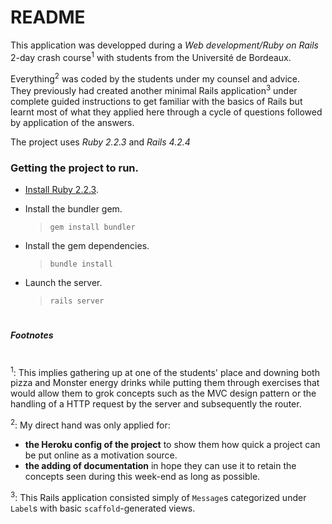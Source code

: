 # README

This application was developped during a _Web development/Ruby on Rails_ 2-day crash course<sup>1</sup> with students from the Université de Bordeaux.

Everything<sup>2</sup> was coded by the students under my counsel and advice.\
They previously had created another minimal Rails application<sup>3</sup> under complete guided instructions to get familiar with the basics of Rails but learnt most of what they applied here through a cycle of questions followed by application of the answers. 

The project uses _Ruby 2.2.3_ and _Rails 4.2.4_

### Getting the project to run.
* [Install Ruby 2.2.3](https://github.com/Aquaj/project-forms/wiki/Installing-Ruby).


* Install the bundler gem.
  >`gem install bundler`


* Install the gem dependencies.
  >`bundle install`


* Launch the server.
  > `rails server`

#
##### Footnotes
#
<sup>1</sup>: This implies gathering up at one of the students' place and downing both pizza and Monster energy drinks while putting them through exercises that would allow them to grok concepts such as the MVC design pattern or the handling of a HTTP request by the server and subsequently the router.

<sup>2</sup>: My direct hand was only applied for:
- **the Heroku config of the project** to show them how quick a project can be put online as a motivation source.
- **the adding of documentation** in hope they can use it to retain the concepts seen during this week-end as long as possible.

<sup>3</sup>: This Rails application consisted simply of `Message`s categorized under `Label`s with basic `scaffold`-generated views. 
